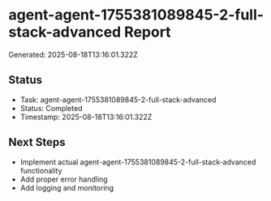 # agent-agent-1755381089845-2-full-stack-advanced Report

Generated: 2025-08-18T13:16:01.322Z

## Status
- Task: agent-agent-1755381089845-2-full-stack-advanced
- Status: Completed
- Timestamp: 2025-08-18T13:16:01.322Z

## Next Steps
- Implement actual agent-agent-1755381089845-2-full-stack-advanced functionality
- Add proper error handling
- Add logging and monitoring
